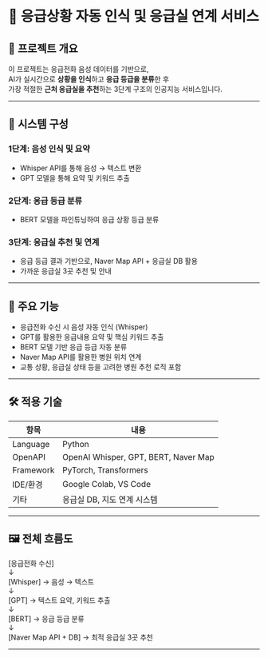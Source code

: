 # 🚨 응급상황 자동 인식 및 응급실 연계 서비스

## 📌 프로젝트 개요

이 프로젝트는 응급전화 음성 데이터를 기반으로,  
AI가 실시간으로 **상황을 인식**하고 **응급 등급을 분류**한 후  
가장 적절한 **근처 응급실을 추천**하는 3단계 구조의 인공지능 서비스입니다.

---

## 🧠 시스템 구성

### 1단계: 음성 인식 및 요약
- Whisper API를 통해 음성 → 텍스트 변환
- GPT 모델을 통해 요약 및 키워드 추출

### 2단계: 응급 등급 분류
- BERT 모델을 파인튜닝하여 응급 상황 등급 분류

### 3단계: 응급실 추천 및 연계
- 응급 등급 결과 기반으로, Naver Map API + 응급실 DB 활용
- 가까운 응급실 3곳 추천 및 안내

---

## 🎯 주요 기능

- 응급전화 수신 시 음성 자동 인식 (Whisper)
- GPT를 활용한 응급내용 요약 및 핵심 키워드 추출
- BERT 모델 기반 응급 등급 자동 분류
- Naver Map API를 활용한 병원 위치 연계
- 교통 상황, 응급실 상태 등을 고려한 병원 추천 로직 포함

---

## 🛠️ 적용 기술

| 항목       | 내용 |
|------------|------|
| Language   | Python |
| OpenAPI    | OpenAI Whisper, GPT, BERT, Naver Map |
| Framework  | PyTorch, Transformers |
| IDE/환경   | Google Colab, VS Code |
| 기타       | 응급실 DB, 지도 연계 시스템 |

---

## 🖼️ 전체 흐름도

[응급전화 수신]<br>
↓<br>
[Whisper] → 음성 → 텍스트<br>
↓<br>
[GPT] → 텍스트 요약, 키워드 추출<br>
↓<br>
[BERT] → 응급 등급 분류<br>
↓<br>
[Naver Map API + DB] → 최적 응급실 3곳 추천<br>

---
<!--
## ▶️ 실행 예시

```bash
# Whisper로 음성 인식
python whisper_transcribe.py --input emergency_call.wav

# GPT로 요약
python summarize_with_gpt.py --input transcribed_text.txt

# BERT로 등급 분류
python classify_emergency.py --input summary.txt

# 응급실 추천
python recommend_hospitals.py --level 1
-->

